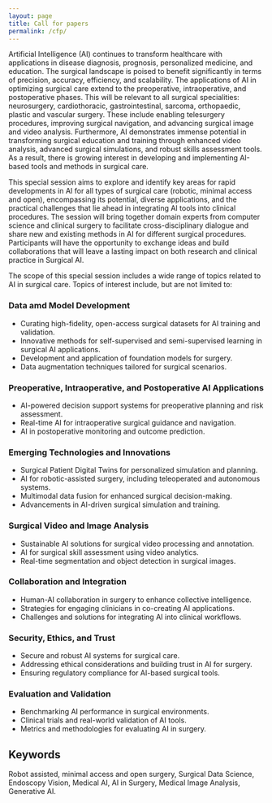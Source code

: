 ```yaml
---
layout: page
title: Call for papers
permalink: /cfp/
---
```

Artificial Intelligence (AI) continues to transform healthcare with applications in disease diagnosis, prognosis, personalized medicine, and education. The surgical landscape is poised to benefit significantly in terms of precision, accuracy, efficiency, and scalability. The applications of AI in optimizing surgical care extend to the preoperative, intraoperative, and postoperative phases. This will be relevant to all surgical specialities: neurosurgery, cardiothoracic, gastrointestinal, sarcoma, orthopaedic, plastic and vascular surgery. These include enabling telesurgery procedures, improving surgical navigation, and advancing surgical image and video analysis. Furthermore, AI demonstrates immense potential in transforming surgical education and training through enhanced video analysis, advanced surgical simulations, and robust skills assessment tools. As a result, there is growing interest in developing and implementing AI-based tools and methods in surgical care.

This special session aims to explore and identify key areas for rapid developments in AI for all types of surgical care (robotic, minimal access and open), encompassing its potential, diverse applications, and the practical challenges that lie ahead in integrating AI tools into clinical procedures. The session will bring together domain experts from computer science and clinical surgery to facilitate cross-disciplinary dialogue and share new and existing methods in AI for different surgical procedures. Participants will have the opportunity to exchange ideas and build collaborations that will leave a lasting impact on both research and clinical practice in Surgical AI.

The scope of this special session includes a wide range of topics related to AI in surgical care. Topics of interest include, but are not limited to:

### Data amd Model Development
-	Curating high-fidelity, open-access surgical datasets for AI training and validation.
-	Innovative methods for self-supervised and semi-supervised learning in surgical AI applications.
-	Development and application of foundation models for surgery.
-	Data augmentation techniques tailored for surgical scenarios.

### Preoperative, Intraoperative, and Postoperative AI Applications
-	AI-powered decision support systems for preoperative planning and risk assessment.
-	Real-time AI for intraoperative surgical guidance and navigation.
-	AI in postoperative monitoring and outcome prediction.

### Emerging Technologies and Innovations
-	Surgical Patient Digital Twins for personalized simulation and planning.
-	AI for robotic-assisted surgery, including teleoperated and autonomous systems.
-	Multimodal data fusion for enhanced surgical decision-making.
-	Advancements in AI-driven surgical simulation and training.

### Surgical Video and Image Analysis
-	Sustainable AI solutions for surgical video processing and annotation.
-	AI for surgical skill assessment using video analytics.
-	Real-time segmentation and object detection in surgical images.

### Collaboration and Integration
-	Human-AI collaboration in surgery to enhance collective intelligence.
-	Strategies for engaging clinicians in co-creating AI applications.
-	Challenges and solutions for integrating AI into clinical workflows.

### Security, Ethics, and Trust
-	Secure and robust AI systems for surgical care.
-	Addressing ethical considerations and building trust in AI for surgery.
-	Ensuring regulatory compliance for AI-based surgical tools.

### Evaluation and Validation
-	Benchmarking AI performance in surgical environments.
-	Clinical trials and real-world validation of AI tools.
-	Metrics and methodologies for evaluating AI in surgery.


## Keywords
Robot assisted, minimal access and open surgery, Surgical Data Science, Endoscopy Vision, Medical AI, AI in Surgery, Medical Image Analysis, Generative AI. 

